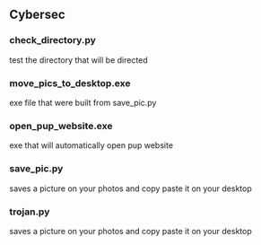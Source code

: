 ## Cybersec

### check_directory.py
test the directory that will be directed

### move_pics_to_desktop.exe
exe file that were built from save_pic.py

### open_pup_website.exe
exe that will automatically open pup website

### save_pic.py
saves a picture on your photos and copy paste it on your desktop

### trojan.py
saves a picture on your photos and copy paste it on your desktop
